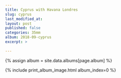 ```yaml
---
title: Cyprus with Havana Londres
slug: cyprus
last_modified_at:
layout: post
published: false
categories: 35mm
album: 2018-09-cyprus
excerpt: >
  
---
```

{% assign album = site.data.albums[page.album] %}

{% include print_album_image.html album_index=0 %}